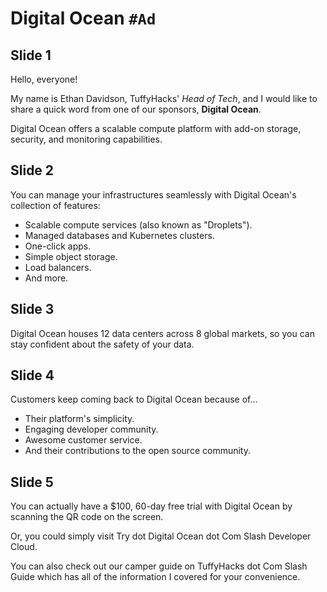 # Digital Ocean `#Ad`

## Slide 1

Hello, everyone!

My name is Ethan Davidson, TuffyHacks' _Head of Tech_, and I would like to share a quick word from one of our sponsors, **Digital Ocean**.

Digital Ocean offers a scalable compute platform with add-on storage, security, and monitoring capabilities.

## Slide 2

You can manage your infrastructures seamlessly with Digital Ocean's collection of features:

- Scalable compute services (also known as "Droplets").
- Managed databases and Kubernetes clusters.
- One-click apps.
- Simple object storage.
- Load balancers.
- And more.

## Slide 3

Digital Ocean houses 12 data centers across 8 global markets, so you can stay confident about the safety of your data.

## Slide 4

Customers keep coming back to Digital Ocean because of...

- Their platform's simplicity.
- Engaging developer community.
- Awesome customer service.
- And their contributions to the open source community.

## Slide 5

You can actually have a $100, 60-day free trial with Digital Ocean by scanning the QR code on the screen.

Or, you could simply visit Try dot Digital Ocean dot Com Slash Developer Cloud.

You can also check out our camper guide on TuffyHacks dot Com Slash Guide which has all of the information I covered for your convenience.
